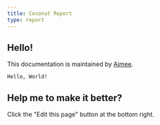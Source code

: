 ```yaml
---
title: Coconut Report
type: report
---
```



## Hello!

This documentation is maintained by [Aimee](about/aimee).

    Hello, World!


## Help me to make it better?

Click the "Edit this page" button at the bottom right.
